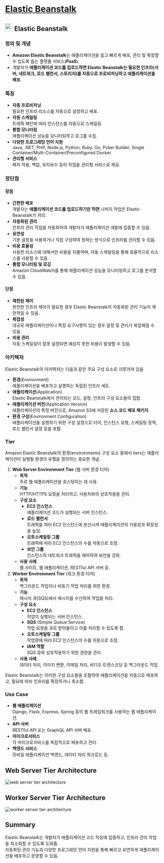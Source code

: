 # [Elastic Beanstalk](https://aws.amazon.com/ko/elasticbeanstalk/?gclid=CjwKCAjwvIWzBhAlEiwAHHWgvTo_7t2fB17IG7otWlErbDhhivGfiQD5K90-JuWtCxszeRmvFFOFQhoCQGoQAvD_BwE&trk=3d211853-d899-491e-bd5a-fb5f17de6f0f&sc_channel=ps&ef_id=CjwKCAjwvIWzBhAlEiwAHHWgvTo_7t2fB17IG7otWlErbDhhivGfiQD5K90-JuWtCxszeRmvFFOFQhoCQGoQAvD_BwE:G:s&s_kwcid=AL!4422!3!651510175878!e!!g!!amazon%20elastic%20beanstalk!19835789747!147297563979)

## <img src = "https://github.com/LeeWooJung/AWS-SAA-C03/assets/31682438/0f824b59-9a21-4c1f-b411-4de9befeccb4" width = "25" height = "25"> Elastic Beanstalk

### 정의 및 개념
* **Amazon Elastic Beanstalk**는 애플리케이션을 쉽고 빠르게 배포, 관리 및 확장할 수 있도록 돕는 플랫폼 서비스(**PaaS**).  
* 개발자가 **애플리케이션 코드를 업로드하면 Elastic Beanstalk는 필요한 인프라(서버, 네트워크, 로드 밸런서, 스토리지)를 자동으로 프로비저닝하고 애플리케이션을 배포**.

### 특징

* **자동 프로비저닝**  
필요한 인프라 리소스를 자동으로 설정하고 배포.
* **자동 스케일링**  
트래픽 패턴에 따라 인스턴스를 자동으로 스케일링.
* **통합 모니터링**  
애플리케이션 성능을 모니터링하고 로그를 수집.
* **다양한 프로그래밍 언어 지원**  
Java, .NET, PHP, Node.js, Python, Ruby, Go, Pcker Builder, Single Container/Multi-Container/Preconfigured Docker.
* **관리형 서비스**  
패치 적용, 백업, 유지보수 등의 작업을 관리형 서비스로 제공.

### 장단점

#### 장점

* **간편한 배포**  
개발자는 **애플리케이션 코드를 업로드하기만 하면** 나머지 작업은 Elastic Beanstalk가 처리.
* **자동화된 관리**  
인프라 관리 작업을 자동화하여 개발자가 애플리케이션 개발에 집중할 수 있음.
* **유연성**  
기본 설정을 사용하거나 직접 구성하여 원하는 방식으로 인프라를 관리할 수 있음.
* **비용 효율성**  
사용한 리소스에 대해서만 비용을 지불하며, 자동 스케일링을 통해 효율적으로 리소스를 사용할 수 있음.
* **통합 모니터링 및 로깅**  
Amazon CloudWatch를 통해 애플리케이션 성능을 모니터링하고 로그를 분석할 수 있음.

#### 단점

* **제한된 제어**  
완전한 인프라 제어가 필요한 경우 Elastic Beanstalk의 자동화된 관리 기능이 제한적일 수 있음.
* **복잡성**  
대규모 애플리케이션이나 특정 요구사항이 있는 경우 설정 및 관리가 복잡해질 수 있음.
* **비용 관리**  
자동 스케일링이 잘못 설정되면 예상치 못한 비용이 발생할 수 있음.

### 아키텍처
Elastic Beanstalk의 아키텍처는 다음과 같은 주요 구성 요소로 이루어져 있음

* **환경**(Environment)  
애플리케이션을 배포하고 실행하는 독립된 인프라 세트.
* **애플리케이션**(Application)  
Elastic Beanstalk에서 관리되는 코드, 설정, 인프라 구성 요소들의 집합.
* **애플리케이션 버전**(Application Version)  
애플리케이션의 특정 버전으로, Amazon S3에 저장된 **소스 코드 배포 패키지**.
* **환경 구성**(Environment Configuration)  
애플리케이션을 실행하기 위한 구성 설정으로 티어,  인스턴스 유형, 스케일링 정책, 로드 밸런서 설정 등을 포함.

### Tier

Amazon Elastic Beanstalk의 환경(environments) 구성 요소 중에서 tiers는 애플리케이션이 실행될 환경의 유형을 정의하는 중요한 개념.

1. **Web Server Environment Tier** (웹 서버 환경 티어)
    * **목적**  
    주로 웹 애플리케이션을 호스팅하는 데 사용.
    * **기능**  
    HTTP/HTTPS 요청을 처리하고, 사용자와의 상호작용을 관리.
    * **구성 요소**  
        * **EC2 인스턴스**  
        애플리케이션 코드가 실행되는 서버 인스턴스.
        * **로드 밸런서**  
        트래픽을 여러 EC2 인스턴스에 분산시켜 애플리케이션의 가용성과 확장성을 높임.
        * **오토스케일링 그룹**  
        트래픽에 따라 EC2 인스턴스의 수를 자동으로 조정.
        * **보안 그룹**  
        인스턴스의 네트워크 트래픽을 제어하여 보안을 강화.
    * **사용 사례**  
    웹 사이트, 웹 애플리케이션, RESTful API 서버 등.
2. **Worker Environment Tier** (워크 환경 티어)
    * **목적**  
    백그라운드 작업이나 비동기 작업 처리를 위한 환경.
    * **기능**  
    메시지 큐(SQS)에서 메시지를 수신하여 작업을 처리.
    * **구성 요소**  
        * **EC2 인스턴스**  
        작업이 실행되는 서버 인스턴스.
        * **SQS** (Simple Queue Service)  
        작업 요청을 큐로 받아들이고 이를 처리할 수 있도록 함.
        * **오토스케일링 그룹**  
        작업량에 따라 EC2 인스턴스의 수를 자동으로 조정.
        * **IAM 역할**  
        SQS 큐와 상호작용하기 위한 권한을 관리.
    * **사용 사례**  
    데이터 처리, 이미지 변환, 이메일 처리, 비디오 트랜스코딩 등 백그라운드 작업.

Elastic Beanstalk는 이러한 구성 요소들을 조합하여 애플리케이션을 자동으로 배포하고, 필요에 따라 인프라를 확장하거나 축소함.

### Use Case

* **웹 애플리케이션**  
Django, Flask, Express, Spring 등의 웹 프레임워크를 사용하는 웹 애플리케이션.
* **API 서버**  
RESTful API 또는 GraphQL API 서버 배포.
* **마이크로서비스**  
각 마이크로서비스를 독립적으로 배포하고 관리.
* **백엔드 서비스**  
모바일 애플리케이션 백엔드, 데이터 처리 워크로드 등.

## Web Server Tier Architecture

![web server tier architecture](https://github.com/LeeWooJung/AWS-SAA-C03/assets/31682438/2721e401-f634-43bc-a243-6e7b5fdec3ee)

## Worker Server Tier Architecture

![worker server tier architecture](https://github.com/LeeWooJung/AWS-SAA-C03/assets/31682438/53e5229e-e01d-47f4-a3c5-b49a86b7f742)


## Summary

Elastic Beanstalk는 개발자가 애플리케이션 코드 작성에 집중하고, 인프라 관리 작업을 최소화할 수 있도록 도와줌.  
자동화된 관리 기능과 다양한 프로그래밍 언어 지원을 통해 빠르고 유연하게 애플리케이션을 배포하고 운영할 수 있음.